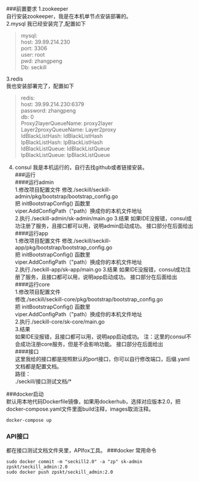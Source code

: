 ###前置要求
1.zookeeper  
自行安装zookeeper，我是在本机单节点安装部署的。  
2.mysql
我已经安装完了,配置如下
>mysql:  
host: 39.99.214.230  
port: 3306  
user: root  
pwd: zhangpeng  
Db: seckill  

3.redis  
我也安装部署完了，配置如下
>redis:  
host: 39.99.214.230:6379  
password: zhangpeng  
db: 0  
Proxy2layerQueueName: proxy2layer  
Layer2proxyQueueName: Layer2proxy  
IdBlackListHash: IdBlackListHash  
IpBlackListHash: IpBlackListHash  
IdBlackListQueue: IdBlackListQueue  
IpBlackListQueue: IpBlackListQueue  
4. consul
我是本机运行的，自行去找github或者链接安装。  
###运行  
####运行admin  
1.修改项目配置文件
修改./seckill/seckill-admin/pkg/bootstrap/bootstrap_config.go  
把 initBootstrapConfig() 函数里  
viper.AddConfigPath（"path）换成你的本机文件地址  
2.执行./seckill-admin/sk-admin/main.go
3.结果
如果IDE没报错，consul成功注册了服务，且接口都可以用，说明admin启动成功。
接口部分在后面给出  
####运行app  
1.修改项目配置文件
修改./seckill/seckill-app/pkg/bootstrap/bootstrap_config.go  
把 initBootstrapConfig() 函数里  
viper.AddConfigPath（"path）换成你的本机文件地址  
2.执行./seckill-app/sk-app/main.go
3.结果
如果IDE没报错，consul成功注册了服务，且接口都可以用，说明app启动成功。
接口部分在后面给出  
####运行core  
1.修改项目配置文件  
修改./seckill/seckill-core/pkg/bootstrap/bootstrap_config.go  
把 initBootstrapConfig() 函数里  
viper.AddConfigPath（"path）换成你的本机文件地址  
2.执行./seckill-core/sk-core/main.go  
3.结果  
如果IDE没报错，且接口都可以用，说明app启动成功。
注：这里的consul不会成功注册core服务，但是不会影响功能。
接口部分在后面给出  
####接口  
这里我给的接口都是按照默认的port接口，你可以自行修改端口，后缀.yaml文档都是配置文档。  
路径：  
./seckill/接口测试文档/*

###docker启动  
默认用本地代码Dockerfile镜像，如果用dockerhub，选择对应版本2.0，把docker-compose.yaml文件里面build注释，images取消注释。  

    docker-compose up
### API接口
都在接口测试文档文件夹里，APIfox工具。
###docker 常用命令  

    sudo docker commit -m "seckill2.0" -a "zp" sk-admin zpskt/seckill_admin:2.0
    sudo docker push zpskt/seckill_admin:2.0

    